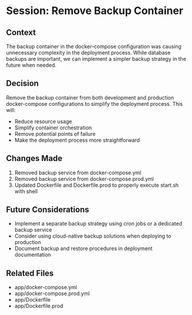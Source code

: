 # Session: Remove Backup Container

## Context
The backup container in the docker-compose configuration was causing unnecessary complexity in the deployment process. While database backups are important, we can implement a simpler backup strategy in the future when needed.

## Decision
Remove the backup container from both development and production docker-compose configurations to simplify the deployment process. This will:
- Reduce resource usage
- Simplify container orchestration
- Remove potential points of failure
- Make the deployment process more straightforward

## Changes Made
1. Removed backup service from docker-compose.yml
2. Removed backup service from docker-compose.prod.yml
3. Updated Dockerfile and Dockerfile.prod to properly execute start.sh with shell

## Future Considerations
- Implement a separate backup strategy using cron jobs or a dedicated backup service
- Consider using cloud-native backup solutions when deploying to production
- Document backup and restore procedures in deployment documentation

## Related Files
- app/docker-compose.yml
- app/docker-compose.prod.yml
- app/Dockerfile
- app/Dockerfile.prod
